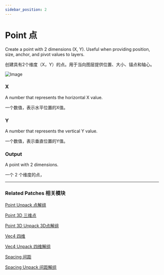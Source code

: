 ```yaml
---
sidebar_position: 2
---
```


# Point 点

Create a point with 2 dimensions (X, Y). Useful when providing position, size, anchor, and pivot values to layers.

创建具有2个维度（X，Y）的点。用于当向图层提供位置、大小、锚点和轴心。

![Image](https://s3.us-west-2.amazonaws.com/secure.notion-static.com/15fe80d1-186c-4c17-90bc-4b73f66b2370/Untitled.png?X-Amz-Algorithm=AWS4-HMAC-SHA256&X-Amz-Content-Sha256=UNSIGNED-PAYLOAD&X-Amz-Credential=AKIAT73L2G45EIPT3X45%2F20220602%2Fus-west-2%2Fs3%2Faws4_request&X-Amz-Date=20220602T181543Z&X-Amz-Expires=86400&X-Amz-Signature=c7f9b9fd304b9f90d9f2a5b3d9e972a6d2e361f3db961664e4f407b00c21b329&X-Amz-SignedHeaders=host&response-content-disposition=filename%20%3D%22Untitled.png%22&x-id=GetObject)

### X

A number that represents the horizontal X value.

一个数值，表示水平位置的X值。

### Y

A number that represents the vertical Y value.

一个数值，表示垂直位置的Y值。

### Output

A point with 2 dimensions.

一个 2 个维度的点，

------

### Related Patches 相关模块

[Point Unpack 点解组](./Point%20Unpack.md)

[Point 3D 三维点](./Point%203D.md)

[Point 3D Unpack 3D点解组](./Point%203D%20Unpack.md)

[Vec4 四维](./Vec4.md)

[Vec4 Unpack 四维解组](./Vec4%20Unpack.md)

[Spacing 间距](./Spacing.md)

[Spacing Unpack 间距解组](./Spacing%20Unpack.md)
